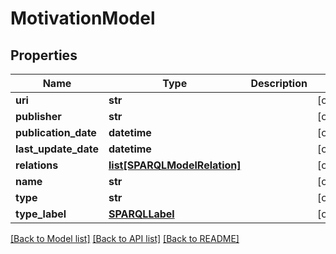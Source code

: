 # MotivationModel

## Properties
Name | Type | Description | Notes
------------ | ------------- | ------------- | -------------
**uri** | **str** |  | [optional] 
**publisher** | **str** |  | [optional] 
**publication_date** | **datetime** |  | [optional] 
**last_update_date** | **datetime** |  | [optional] 
**relations** | [**list[SPARQLModelRelation]**](SPARQLModelRelation.md) |  | [optional] 
**name** | **str** |  | [optional] 
**type** | **str** |  | [optional] 
**type_label** | [**SPARQLLabel**](SPARQLLabel.md) |  | [optional] 

[[Back to Model list]](../README.md#documentation-for-models) [[Back to API list]](../README.md#documentation-for-api-endpoints) [[Back to README]](../README.md)


